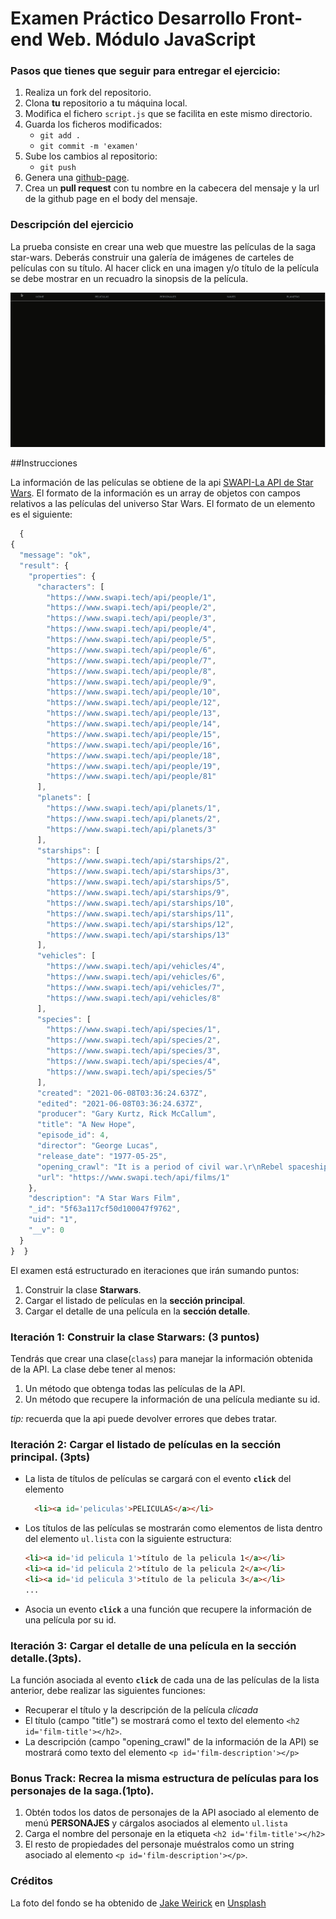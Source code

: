 # Examen Práctico Desarrollo Front-end Web. Módulo JavaScript

### Pasos que tienes que seguir para entregar el ejercicio:

1. Realiza un fork del repositorio.
2. Clona __tu__ repositorio a tu máquina local.
3. Modifica el fichero `script.js` que se facilita en este mismo directorio.
4. Guarda los ficheros modificados:
    - `git add .`
    - `git commit -m 'examen'`
5. Sube los cambios al repositorio:
    - `git push`
6. Genera una [github-page](https://docs.github.com/es/pages/getting-started-with-github-pages/creating-a-github-pages-site).
7. Crea un __pull request__ con tu nombre en la cabecera del mensaje y la url de la github page en el body del mensaje.

### Descripción del ejercicio

La prueba consiste en crear una web que muestre las películas de la saga star-wars. Deberás construir una galería de imágenes de carteles de películas con su título. Al hacer click en una imagen y/o título de la película se debe mostrar en un recuadro la sinopsis de la película.


![examen M2](examen-m2.gif)


##Instrucciones

La información de las películas se obtiene de la api [SWAPI-La API de Star Wars](https://www.swapi.tech/api/films). El formato de la información es un array de objetos con campos relativos a las películas del universo Star Wars.
El formato de un elemento es el siguiente:

```javascript
  {
{
  "message": "ok",
  "result": {
    "properties": {
      "characters": [
        "https://www.swapi.tech/api/people/1",
        "https://www.swapi.tech/api/people/2",
        "https://www.swapi.tech/api/people/3",
        "https://www.swapi.tech/api/people/4",
        "https://www.swapi.tech/api/people/5",
        "https://www.swapi.tech/api/people/6",
        "https://www.swapi.tech/api/people/7",
        "https://www.swapi.tech/api/people/8",
        "https://www.swapi.tech/api/people/9",
        "https://www.swapi.tech/api/people/10",
        "https://www.swapi.tech/api/people/12",
        "https://www.swapi.tech/api/people/13",
        "https://www.swapi.tech/api/people/14",
        "https://www.swapi.tech/api/people/15",
        "https://www.swapi.tech/api/people/16",
        "https://www.swapi.tech/api/people/18",
        "https://www.swapi.tech/api/people/19",
        "https://www.swapi.tech/api/people/81"
      ],
      "planets": [
        "https://www.swapi.tech/api/planets/1",
        "https://www.swapi.tech/api/planets/2",
        "https://www.swapi.tech/api/planets/3"
      ],
      "starships": [
        "https://www.swapi.tech/api/starships/2",
        "https://www.swapi.tech/api/starships/3",
        "https://www.swapi.tech/api/starships/5",
        "https://www.swapi.tech/api/starships/9",
        "https://www.swapi.tech/api/starships/10",
        "https://www.swapi.tech/api/starships/11",
        "https://www.swapi.tech/api/starships/12",
        "https://www.swapi.tech/api/starships/13"
      ],
      "vehicles": [
        "https://www.swapi.tech/api/vehicles/4",
        "https://www.swapi.tech/api/vehicles/6",
        "https://www.swapi.tech/api/vehicles/7",
        "https://www.swapi.tech/api/vehicles/8"
      ],
      "species": [
        "https://www.swapi.tech/api/species/1",
        "https://www.swapi.tech/api/species/2",
        "https://www.swapi.tech/api/species/3",
        "https://www.swapi.tech/api/species/4",
        "https://www.swapi.tech/api/species/5"
      ],
      "created": "2021-06-08T03:36:24.637Z",
      "edited": "2021-06-08T03:36:24.637Z",
      "producer": "Gary Kurtz, Rick McCallum",
      "title": "A New Hope",
      "episode_id": 4,
      "director": "George Lucas",
      "release_date": "1977-05-25",
      "opening_crawl": "It is a period of civil war.\r\nRebel spaceships, striking\r\nfrom a hidden base, have won\r\ntheir first victory against\r\nthe evil Galactic Empire.\r\n\r\nDuring the battle, Rebel\r\nspies managed to steal secret\r\nplans to the Empire's\r\nultimate weapon, the DEATH\r\nSTAR, an armored space\r\nstation with enough power\r\nto destroy an entire planet.\r\n\r\nPursued by the Empire's\r\nsinister agents, Princess\r\nLeia races home aboard her\r\nstarship, custodian of the\r\nstolen plans that can save her\r\npeople and restore\r\nfreedom to the galaxy....",
      "url": "https://www.swapi.tech/api/films/1"
    },
    "description": "A Star Wars Film",
    "_id": "5f63a117cf50d100047f9762",
    "uid": "1",
    "__v": 0
  }
}  }
  ```

El examen está estructurado en iteraciones que irán sumando puntos:

1. Construir la clase **Starwars**.
2. Cargar el listado de películas en la __sección principal__.
3. Cargar el detalle de una película en la __sección detalle__. 

### Iteración 1: Construir la clase Starwars: (3 puntos)

Tendrás que crear una clase(`class`) para manejar la información obtenida de la API.
La clase debe tener al menos:
1. Un método que obtenga todas las películas de la API.
2. Un método que recupere la información de una película mediante su id.

_tip:_ recuerda que la api puede devolver errores que debes tratar.


### Iteración 2: Cargar el listado de películas en la sección principal. (3pts)

- La lista de títulos de películas se cargará con el evento __`click`__ del elemento 

  ```html
    <li><a id='peliculas'>PELICULAS</a></li>
  ```

- Los títulos de las películas se mostrarán como elementos de lista dentro del elemento `ul.lista` con la siguiente estructura: 

  ```html
  <li><a id='id pelicula 1'>título de la pelicula 1</a></li>
  <li><a id='id pelicula 2'>título de la pelicula 2</a></li>
  <li><a id='id pelicula 3'>título de la pelicula 3</a></li>
  ...
  ```
- Asocia un evento __`click`__ a una función que recupere la información de una película por su id.


### Iteración 3: Cargar el detalle de una película en la __sección detalle__.(3pts).

La función asociada al evento __`click`__ de cada una de las películas de la lista anterior, debe realizar las siguientes funciones:

- Recuperar el título y la descripción de la película _clicada_
- El título (campo "title") se mostrará como el texto del elemento  `<h2 id='film-title'></h2>`.
- La descripción (campo "opening_crawl" de la información de la API) se mostrará como texto del elemento  `<p id='film-description'></p>`

### Bonus Track: Recrea la misma estructura de películas para los personajes de la saga.(1pto). 

1. Obtén todos los datos de personajes de la API asociado al elemento de menú **PERSONAJES** y cárgalos asociados al elemento `ul.lista`
2. Carga el nombre del personaje en la etiqueta `<h2 id='film-title'></h2>`
3. El resto de propiedades del personaje muéstralos como un string asociado al elemento
`<p id='film-description'></p>`.


### Créditos

  La foto del fondo se ha obtenido de <a href="https://unsplash.com/@weirick?utm_source=unsplash&utm_medium=referral&utm_content=creditCopyText">Jake Weirick</a> en <a href="https://unsplash.com/images/nature/star?utm_source=unsplash&utm_medium=referral&utm_content=creditCopyText">Unsplash</a>
  